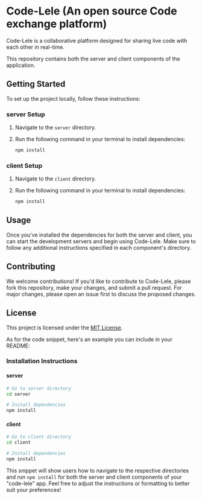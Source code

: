 # Code-Lele (An open source Code exchange platform)

Code-Lele is a collaborative platform designed for sharing live code with each other in real-time.

This repository contains both the server and client components of the application.

## Getting Started

To set up the project locally, follow these instructions:

### server Setup

1. Navigate to the `server` directory.
2. Run the following command in your terminal to install dependencies:

   ```bash
   npm install
   ```

### client Setup

1. Navigate to the `client` directory.
2. Run the following command in your terminal to install dependencies:

   ```bash
   npm install
   ```

## Usage

Once you've installed the dependencies for both the server and client, you can start the development servers and begin using Code-Lele. Make sure to follow any additional instructions specified in each component's directory.

## Contributing

We welcome contributions! If you'd like to contribute to Code-Lele, please fork this repository, make your changes, and submit a pull request. For major changes, please open an issue first to discuss the proposed changes.

## License

This project is licensed under the [MIT License](LICENSE).

As for the code snippet, here's an example you can include in your README:

### Installation Instructions

#### server

```bash
# Go to server directory
cd server

# Install dependencies
npm install
```

#### client

```bash
# Go to client directory
cd client

# Install dependencies
npm install
```

This snippet will show users how to navigate to the respective directories and run `npm install` for both the server and client components of your "code-lele" app. Feel free to adjust the instructions or formatting to better suit your preferences!

